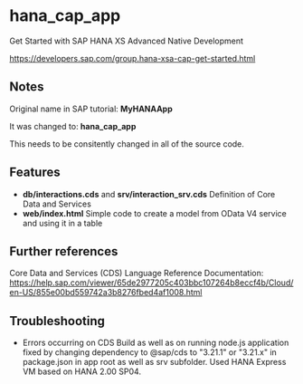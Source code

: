 # hana_cap_app
Get Started with SAP HANA XS Advanced Native Development

https://developers.sap.com/group.hana-xsa-cap-get-started.html

## Notes
Original name in SAP tutorial: **MyHANAApp**

It was changed to: **hana_cap_app**

This needs to be consitently changed in all of the source code.


## Features

- **db/interactions.cds** and **srv/interaction_srv.cds** Definition of Core Data and Services
- **web/index.html** Simple code to create a model from OData V4 service and using it in a table

## Further references

Core Data and Services (CDS) Language Reference Documentation: https://help.sap.com/viewer/65de2977205c403bbc107264b8eccf4b/Cloud/en-US/855e00bd559742a3b8276fbed4af1008.html


## Troubleshooting

- Errors occurring on CDS Build as well as on running node.js application fixed by changing dependency to @sap/cds to "3.21.1" or "3.21.x" in package.json in app root as well as srv subfolder. Used HANA Express VM based on HANA 2.00 SP04.

 